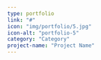 ```yaml
---
type: portfolio
link: "#"
icon: "img/portfolio/5.jpg"
icon-alt: "portfolio-5"
category: "Category"
project-name: "Project Name"
---
```

